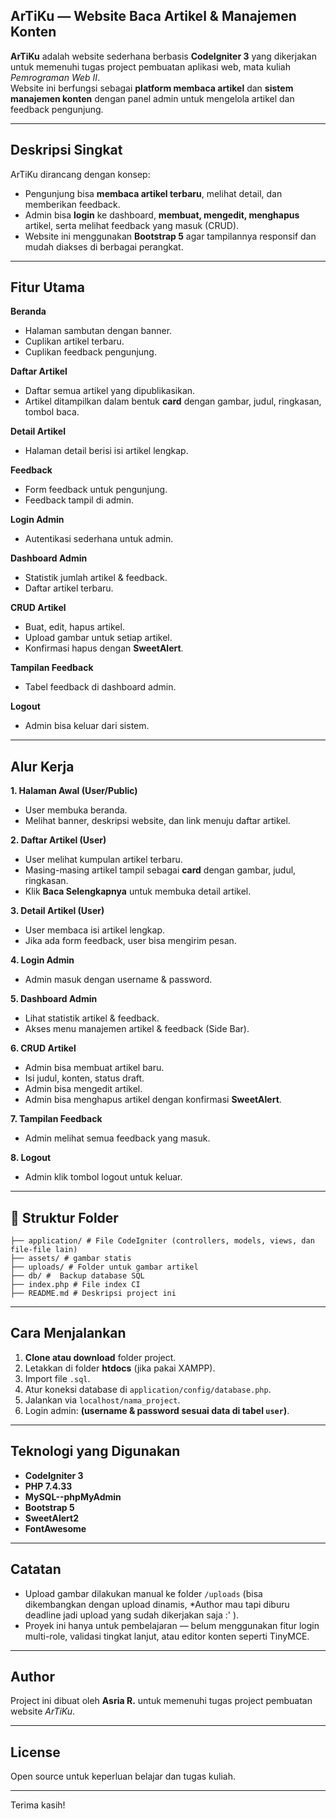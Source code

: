 ## ArTiKu — Website Baca Artikel & Manajemen Konten

**ArTiKu** adalah website sederhana berbasis **CodeIgniter 3** yang dikerjakan untuk memenuhi tugas project pembuatan aplikasi web, mata kuliah *Pemrograman Web II*.  
Website ini berfungsi sebagai **platform membaca artikel** dan **sistem manajemen konten** dengan panel admin untuk mengelola artikel dan feedback pengunjung.

---

## Deskripsi Singkat

ArTiKu dirancang dengan konsep:
- Pengunjung bisa **membaca artikel terbaru**, melihat detail, dan memberikan feedback.
- Admin bisa **login** ke dashboard, **membuat, mengedit, menghapus** artikel, serta melihat feedback yang masuk (CRUD).
- Website ini menggunakan **Bootstrap 5** agar tampilannya responsif dan mudah diakses di berbagai perangkat.

---

## Fitur Utama

 **Beranda**
- Halaman sambutan dengan banner.
- Cuplikan artikel terbaru.
- Cuplikan feedback pengunjung.

 **Daftar Artikel**
- Daftar semua artikel yang dipublikasikan.
- Artikel ditampilkan dalam bentuk **card** dengan gambar, judul, ringkasan, tombol baca.

 **Detail Artikel**
- Halaman detail berisi isi artikel lengkap.

 **Feedback**
- Form feedback untuk pengunjung.
- Feedback tampil di admin.

 **Login Admin**
- Autentikasi sederhana untuk admin.

 **Dashboard Admin**
- Statistik jumlah artikel & feedback.
- Daftar artikel terbaru.

 **CRUD Artikel**
- Buat, edit, hapus artikel.
- Upload gambar untuk setiap artikel.
- Konfirmasi hapus dengan **SweetAlert**.

 **Tampilan Feedback**
- Tabel feedback di dashboard admin.

 **Logout**
- Admin bisa keluar dari sistem.

---

## Alur Kerja

**1. Halaman Awal (User/Public)**  
- User membuka beranda.
- Melihat banner, deskripsi website, dan link menuju daftar artikel.

**2. Daftar Artikel (User)**  
- User melihat kumpulan artikel terbaru.
- Masing-masing artikel tampil sebagai **card** dengan gambar, judul, ringkasan.
- Klik **Baca Selengkapnya** untuk membuka detail artikel.

**3. Detail Artikel (User)**  
- User membaca isi artikel lengkap.
- Jika ada form feedback, user bisa mengirim pesan.

**4. Login Admin**
- Admin masuk dengan username & password.

**5. Dashboard Admin**
- Lihat statistik artikel & feedback.
- Akses menu manajemen artikel & feedback (Side Bar).

**6. CRUD Artikel**
- Admin bisa membuat artikel baru.
- Isi judul, konten, status draft.
- Admin bisa mengedit artikel.
- Admin bisa menghapus artikel dengan konfirmasi **SweetAlert**.

**7. Tampilan Feedback**
- Admin melihat semua feedback yang masuk.

**8. Logout**
- Admin klik tombol logout untuk keluar.

---

## 📂 Struktur Folder
    ├── application/ # File CodeIgniter (controllers, models, views, dan file-file lain)
    ├── assets/ # gambar statis
    ├── uploads/ # Folder untuk gambar artikel
    ├── db/ #  Backup database SQL
    ├── index.php # File index CI
    ├── README.md # Deskripsi project ini


---

##  Cara Menjalankan

1. **Clone atau download** folder project.  
2. Letakkan di folder **htdocs** (jika pakai XAMPP).  
3. Import file `.sql`.  
4. Atur koneksi database di `application/config/database.php`.  
5. Jalankan via `localhost/nama_project`.  
6. Login admin: **(username & password sesuai data di tabel `user`)**.

---

##  Teknologi yang Digunakan

- **CodeIgniter 3**
- **PHP 7.4.33**
- **MySQL--phpMyAdmin**
- **Bootstrap 5**
- **SweetAlert2**
- **FontAwesome**

---

##  Catatan

- Upload gambar dilakukan manual ke folder `/uploads` (bisa dikembangkan dengan upload dinamis, *Author mau tapi diburu deadline jadi upload yang sudah dikerjakan saja :' ).
- Proyek ini hanya untuk pembelajaran — belum menggunakan fitur login multi-role, validasi tingkat lanjut, atau editor konten seperti TinyMCE.

---

##  Author

Project ini dibuat oleh **Asria R.** untuk memenuhi tugas project pembuatan website *ArTiKu*.

---

## License

Open source untuk keperluan belajar dan tugas kuliah.

---

Terima kasih!  

